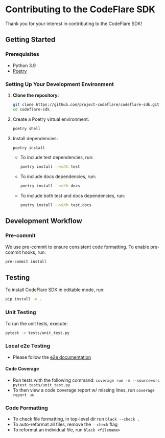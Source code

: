 # Contributing to the CodeFlare SDK

Thank you for your interest in contributing to the CodeFlare SDK!

## Getting Started

### Prerequisites

- Python 3.9
- [Poetry](https://python-poetry.org/)

### Setting Up Your Development Environment

1. **Clone the repository:**

   ```sh
   git clone https://github.com/project-codeflare/codeflare-sdk.git
   cd codeflare-sdk
   ```

2. Create a Poetry virtual environment:

   ```sh
   poetry shell
   ```

3. Install dependencies:

   ```sh
   poetry install
   ```

    - To include test dependencies, run:

      ```sh
      poetry install --with test
      ```

    - To include docs dependencies, run:

      ```sh
      poetry install --with docs
      ```

    - To include both test and docs dependencies, run:

      ```sh
      poetry install --with test,docs
      ```

## Development Workflow

### Pre-commit

We use pre-commit to ensure consistent code formatting. To enable pre-commit hooks, run:

```sh
pre-commit install
```

## Testing

To install CodeFlare SDK in editable mode, run:

```sh
pip install -e .
```

### Unit Testing

To run the unit tests, execute:

```sh
pytest -v tests/unit_test.py
```

### Local e2e Testing

- Please follow the [e2e documentation](https://github.com/project-codeflare/codeflare-sdk/blob/main/docs/e2e.md)

#### Code Coverage

- Run tests with the following command: `coverage run -m --source=src pytest tests/unit_test.py`
- To then view a code coverage report w/ missing lines, run `coverage report -m`

### Code Formatting

- To check file formatting, in top-level dir run `black --check .`
- To auto-reformat all files, remove the `--check` flag
- To reformat an individual file, run `black <filename>`
